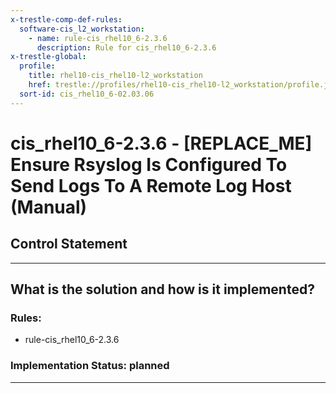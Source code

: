 ```yaml
---
x-trestle-comp-def-rules:
  software-cis_l2_workstation:
    - name: rule-cis_rhel10_6-2.3.6
      description: Rule for cis_rhel10_6-2.3.6
x-trestle-global:
  profile:
    title: rhel10-cis_rhel10-l2_workstation
    href: trestle://profiles/rhel10-cis_rhel10-l2_workstation/profile.json
  sort-id: cis_rhel10_6-02.03.06
---
```


# cis_rhel10_6-2.3.6 - \[REPLACE_ME\] Ensure Rsyslog Is Configured To Send Logs To A Remote Log Host (Manual)

## Control Statement

______________________________________________________________________

## What is the solution and how is it implemented?

<!-- For implementation status enter one of: implemented, partial, planned, alternative, not-applicable -->

<!-- Note that the list of rules under ### Rules: is read-only and changes will not be captured after assembly to JSON -->

<!-- Add control implementation description here for control: cis_rhel10_6-2.3.6 -->

### Rules:

  - rule-cis_rhel10_6-2.3.6

### Implementation Status: planned

______________________________________________________________________
